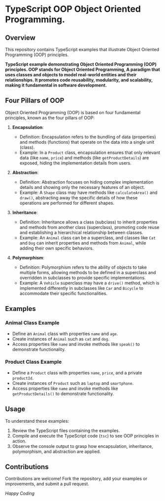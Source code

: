 # TypeScript OOP Object Oriented Programming.

## Overview

This repository contains TypeScript examples that illustrate Object Oriented Programming (OOP) principles.


**TypeScript example demonstrating Object Oriented Programming (OOP) principles. OOP stands for Object Oriented Programming, A paradigm that uses classes and objects to model real-world entities and their relationships. It promotes code reusability, modularity, and scalability, making it fundamental in software development.**


## Four Pillars of OOP

Object Oriented Programming (OOP) is based on four fundamental principles, known as the four pillars of OOP:

1. **Encapsulation**:
   - Definition: Encapsulation refers to the bundling of data (properties) and methods (functions) that operate on the data into a single unit (class).
   - Example: In a `Product` class, encapsulation ensures that only relevant data (like `name`, `price`) and methods (like `getProductDetails`) are exposed, hiding the implementation details from users.

2. **Abstraction**:
   - Definition: Abstraction focuses on hiding complex implementation details and showing only the necessary features of an object.
   - Example: A `Shape` class may have methods like `calculateArea()` and `draw()`, abstracting away the specific details of how these operations are performed for different shapes.

3. **Inheritance**:
   - Definition: Inheritance allows a class (subclass) to inherit properties and methods from another class (superclass), promoting code reuse and establishing a hierarchical relationship between classes.
   - Example: An `Animal` class can be a superclass, and classes like `Cat` and `Dog` can inherit properties and methods from `Animal`, while adding their own specific behaviors.

4. **Polymorphism**:
   - Definition: Polymorphism refers to the ability of objects to take multiple forms, allowing methods to be defined in a superclass and overridden in subclasses to provide specific implementations.
   - Example: A `Vehicle` superclass may have a `drive()` method, which is implemented differently in subclasses like `Car` and `Bicycle` to accommodate their specific functionalities.

## Examples

### Animal Class Example

- Define an `Animal` class with properties `name` and `age`.
- Create instances of `Animal` such as `cat` and `dog`.
- Access properties like `name` and invoke methods like `speak()` to demonstrate functionality.

### Product Class Example

- Define a `Product` class with properties `name`, `price`, and a private `productId`.
- Create instances of `Product` such as `laptop` and `smartphone`.
- Access properties like `name` and invoke methods like `getProductDetails()` to demonstrate functionality.

## Usage

To understand these examples:

1. Review the TypeScript files containing the examples.
2. Compile and execute the TypeScript code (`tsc`) to see OOP principles in action.
3. Observe the console output to grasp how encapsulation, inheritance, polymorphism, and abstraction are applied.

## Contributions

Contributions are welcome! Fork the repository, add your examples or improvements, and submit a pull request.

*Happy Coding*